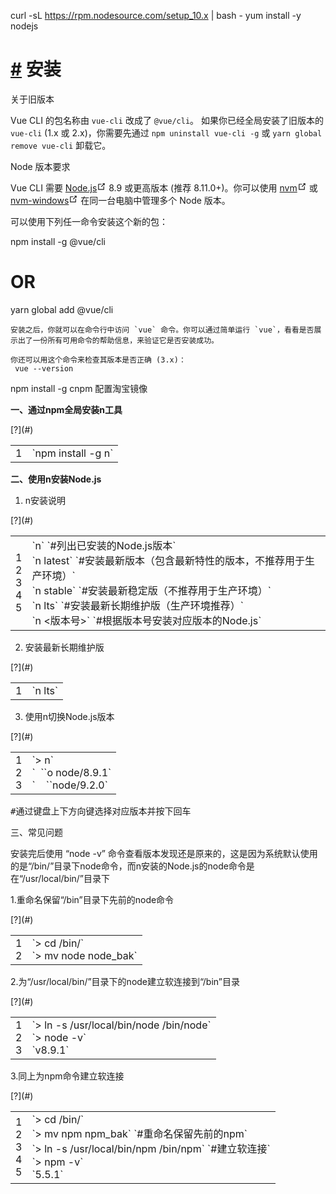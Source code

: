 curl -sL https://rpm.nodesource.com/setup_10.x | bash -
yum install -y nodejs
# [#](#安装) 安装
关于旧版本

Vue CLI 的包名称由 `vue-cli` 改成了 `@vue/cli`。
如果你已经全局安装了旧版本的 `vue-cli` (1.x 或 2.x)，你需要先通过 `npm uninstall vue-cli -g` 或 `yarn global remove vue-cli` 卸载它。
</div> <div class="tip custom-block">

Node 版本要求

Vue CLI 需要 [Node.js<svg xmlns="http://www.w3.org/2000/svg" aria-hidden="true" x="0px" y="0px" viewBox="0 0 100 100" width="15" height="15" class="icon outbound"><path fill="currentColor" d="M18.8,85.1h56l0,0c2.2,0,4-1.8,4-4v-32h-8v28h-48v-48h28v-8h-32l0,0c-2.2,0-4,1.8-4,4v56C14.8,83.3,16.6,85.1,18.8,85.1z"></path> <polygon fill="currentColor" points="45.7,48.7 51.3,54.3 77.2,28.5 77.2,37.2 85.2,37.2 85.2,14.9 62.8,14.9 62.8,22.9 71.5,22.9"></polygon></svg>](https://nodejs.org/) 8.9 或更高版本 (推荐 8.11.0+)。你可以使用 [nvm<svg xmlns="http://www.w3.org/2000/svg" aria-hidden="true" x="0px" y="0px" viewBox="0 0 100 100" width="15" height="15" class="icon outbound"><path fill="currentColor" d="M18.8,85.1h56l0,0c2.2,0,4-1.8,4-4v-32h-8v28h-48v-48h28v-8h-32l0,0c-2.2,0-4,1.8-4,4v56C14.8,83.3,16.6,85.1,18.8,85.1z"></path> <polygon fill="currentColor" points="45.7,48.7 51.3,54.3 77.2,28.5 77.2,37.2 85.2,37.2 85.2,14.9 62.8,14.9 62.8,22.9 71.5,22.9"></polygon></svg>](https://github.com/creationix/nvm) 或 [nvm-windows<svg xmlns="http://www.w3.org/2000/svg" aria-hidden="true" x="0px" y="0px" viewBox="0 0 100 100" width="15" height="15" class="icon outbound"><path fill="currentColor" d="M18.8,85.1h56l0,0c2.2,0,4-1.8,4-4v-32h-8v28h-48v-48h28v-8h-32l0,0c-2.2,0-4,1.8-4,4v56C14.8,83.3,16.6,85.1,18.8,85.1z"></path> <polygon fill="currentColor" points="45.7,48.7 51.3,54.3 77.2,28.5 77.2,37.2 85.2,37.2 85.2,14.9 62.8,14.9 62.8,22.9 71.5,22.9"></polygon></svg>](https://github.com/coreybutler/nvm-windows) 在同一台电脑中管理多个 Node 版本。
</div> 

可以使用下列任一命令安装这个新的包：
 

npm install -g @vue/cli
# OR
yarn global add @vue/cli


    安装之后，你就可以在命令行中访问 `vue` 命令。你可以通过简单运行 `vue`，看看是否展示出了一份所有可用命令的帮助信息，来验证它是否安装成功。

    你还可以用这个命令来检查其版本是否正确 (3.x)：
     vue --version


npm install -g cnpm 配置淘宝镜像

<div class="postBody">

<div id="cnblogs_post_body" class="blogpost-body ">

**一、通过npm全局安装n工具**

<div class="cnblogs_Highlighter sh-gutter">
<div><div id="highlighter_370573" class="syntaxhighlighter  javascript"><div class="toolbar"><span>[?](#)</span></div><table border="0" cellpadding="0" cellspacing="0"><tbody><tr><td class="gutter"><div class="line number1 index0 alt2">1</div></td><td class="code"><div class="container"><div class="line number1 index0 alt2">`npm install -g n`</div></div></td></tr></tbody></table></div></div>
</div>

**二、使用n安装Node.js**

1. n安装说明

<div class="cnblogs_Highlighter sh-gutter">
<div><div id="highlighter_258730" class="syntaxhighlighter  javascript"><div class="toolbar"><span>[?](#)</span></div><table border="0" cellpadding="0" cellspacing="0"><tbody><tr><td class="gutter"><div class="line number1 index0 alt2">1</div><div class="line number2 index1 alt1">2</div><div class="line number3 index2 alt2">3</div><div class="line number4 index3 alt1">4</div><div class="line number5 index4 alt2">5</div></td><td class="code"><div class="container"><div class="line number1 index0 alt2">`n` `#列出已安装的Node.js版本`</div><div class="line number2 index1 alt1">`n latest` `#安装最新版本（包含最新特性的版本，不推荐用于生产环境）`</div><div class="line number3 index2 alt2">`n stable` `#安装最新稳定版（不推荐用于生产环境）`</div><div class="line number4 index3 alt1">`n lts` `#安装最新长期维护版（生产环境推荐）`</div><div class="line number5 index4 alt2">`n &lt;版本号&gt;` `#根据版本号安装对应版本的Node.js`</div></div></td></tr></tbody></table></div></div>
</div>

2. 安装最新长期维护版

<div class="cnblogs_Highlighter sh-gutter">
<div><div id="highlighter_310147" class="syntaxhighlighter  javascript"><div class="toolbar"><span>[?](#)</span></div><table border="0" cellpadding="0" cellspacing="0"><tbody><tr><td class="gutter"><div class="line number1 index0 alt2">1</div></td><td class="code"><div class="container"><div class="line number1 index0 alt2">`n lts`</div></div></td></tr></tbody></table></div></div>
</div>

3. 使用n切换Node.js版本

<div class="cnblogs_Highlighter sh-gutter">
<div><div id="highlighter_581569" class="syntaxhighlighter  javascript"><div class="toolbar"><span>[?](#)</span></div><table border="0" cellpadding="0" cellspacing="0"><tbody><tr><td class="gutter"><div class="line number1 index0 alt2">1</div><div class="line number2 index1 alt1">2</div><div class="line number3 index2 alt2">3</div></td><td class="code"><div class="container"><div class="line number1 index0 alt2">`&gt; n`</div><div class="line number2 index1 alt1">`&nbsp;&nbsp;``ο node/8.9.1`</div><div class="line number3 index2 alt2">`&nbsp;&nbsp;&nbsp;&nbsp;``node/9.2.0`</div></div></td></tr></tbody></table></div></div>
<pre>#通过键盘上下方向键选择对应版本并按下回车</pre>
</div>

三、常见问题

安装完后使用 “node -v” 命令查看版本发现还是原来的，这是因为系统默认使用的是“/bin/”目录下node命令，而n安装的Node.js的node命令是在“/usr/local/bin/”目录下

1.重命名保留“/bin”目录下先前的node命令

<div class="cnblogs_Highlighter sh-gutter">
<div><div id="highlighter_276623" class="syntaxhighlighter  javascript"><div class="toolbar"><span>[?](#)</span></div><table border="0" cellpadding="0" cellspacing="0"><tbody><tr><td class="gutter"><div class="line number1 index0 alt2">1</div><div class="line number2 index1 alt1">2</div></td><td class="code"><div class="container"><div class="line number1 index0 alt2">`&gt; cd /bin/`</div><div class="line number2 index1 alt1">`&gt; mv node node_bak`</div></div></td></tr></tbody></table></div></div>
</div>

2.为“/usr/local/bin/”目录下的node建立软连接到“/bin”目录

<div class="cnblogs_Highlighter sh-gutter">
<div><div id="highlighter_627812" class="syntaxhighlighter  javascript"><div class="toolbar"><span>[?](#)</span></div><table border="0" cellpadding="0" cellspacing="0"><tbody><tr><td class="gutter"><div class="line number1 index0 alt2">1</div><div class="line number2 index1 alt1">2</div><div class="line number3 index2 alt2">3</div></td><td class="code"><div class="container"><div class="line number1 index0 alt2">`&gt; ln -s /usr/local/bin/node /bin/node`</div><div class="line number2 index1 alt1">`&gt; node -v`</div><div class="line number3 index2 alt2">`v8.9.1`</div></div></td></tr></tbody></table></div></div>
</div>

3.同上为npm命令建立软连接

<div class="cnblogs_Highlighter sh-gutter">
<div><div id="highlighter_898115" class="syntaxhighlighter  javascript"><div class="toolbar"><span>[?](#)</span></div><table border="0" cellpadding="0" cellspacing="0"><tbody><tr><td class="gutter"><div class="line number1 index0 alt2">1</div><div class="line number2 index1 alt1">2</div><div class="line number3 index2 alt2">3</div><div class="line number4 index3 alt1">4</div><div class="line number5 index4 alt2">5</div></td><td class="code"><div class="container"><div class="line number1 index0 alt2">`&gt; cd /bin/`</div><div class="line number2 index1 alt1">`&gt; mv npm npm_bak` `#重命名保留先前的npm`</div><div class="line number3 index2 alt2">`&gt; ln -s /usr/local/bin/npm /bin/npm` `#建立软连接`</div><div class="line number4 index3 alt1">`&gt; npm -v`</div><div class="line number5 index4 alt2">`5.5.1`</div></div></td></tr></tbody></table></div></div>
</div>

